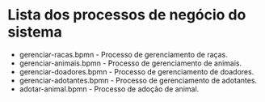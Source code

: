 # Lista dos processos de negócio do sistema

* gerenciar-racas.bpmn - Processo de gerenciamento de raças.
* gerenciar-animais.bpmn - Processo de gerenciamento de animais.
* gerenciar-doadores.bpmn - Processo de gerenciamento de doadores.
* gerenciar-adotantes.bpmn - Processo de gerenciamento de adotantes.
* adotar-animal.bpmn - Processo de adoção de animal.
